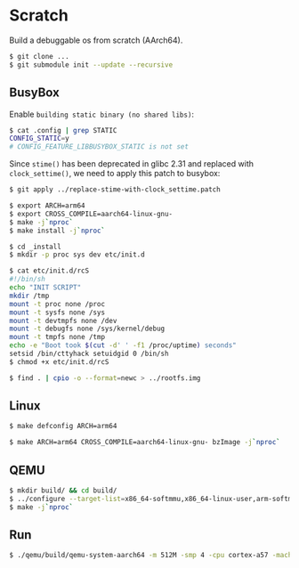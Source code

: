 # Scratch

Build a debuggable os from scratch (AArch64).

```bash
$ git clone ...
$ git submodule init --update --recursive
```

## BusyBox

Enable `building static binary (no shared libs)`:

```bash
$ cat .config | grep STATIC
CONFIG_STATIC=y
# CONFIG_FEATURE_LIBBUSYBOX_STATIC is not set
```

Since `stime()` has been deprecated in glibc 2.31 and replaced with `clock_settime()`, we need to apply this patch to busybox:

```bash
$ git apply ../replace-stime-with-clock_settime.patch
```

```bash
$ export ARCH=arm64
$ export CROSS_COMPILE=aarch64-linux-gnu-
$ make -j`nproc`
$ make install -j`nproc`
```

```bash
$ cd _install
$ mkdir -p proc sys dev etc/init.d
```

```bash
$ cat etc/init.d/rcS
#!/bin/sh
echo "INIT SCRIPT"
mkdir /tmp
mount -t proc none /proc
mount -t sysfs none /sys
mount -t devtmpfs none /dev
mount -t debugfs none /sys/kernel/debug
mount -t tmpfs none /tmp
echo -e "Boot took $(cut -d' ' -f1 /proc/uptime) seconds"
setsid /bin/cttyhack setuidgid 0 /bin/sh
$ chmod +x etc/init.d/rcS
```

```bash
$ find . | cpio -o --format=newc > ../rootfs.img
```

## Linux

```bash
$ make defconfig ARCH=arm64
```

```bash
$ make ARCH=arm64 CROSS_COMPILE=aarch64-linux-gnu- bzImage -j`nproc`
```

## QEMU

```bash
$ mkdir build/ && cd build/
$ ../configure --target-list=x86_64-softmmu,x86_64-linux-user,arm-softmmu,arm-linux-user,aarch64-softmmu,aarch64-linux-user --enable-kvm
$ make -j`nproc`
```

## Run

```bash
$ ./qemu/build/qemu-system-aarch64 -m 512M -smp 4 -cpu cortex-a57 -machine virt -kernel ./linux/arch/arm64/boot/Image -initrd ./busybox/rootfs.img -append "rdinit=/linuxrc nokaslr console=ttyAMA0 loglevel=8" -nographic -s
```
